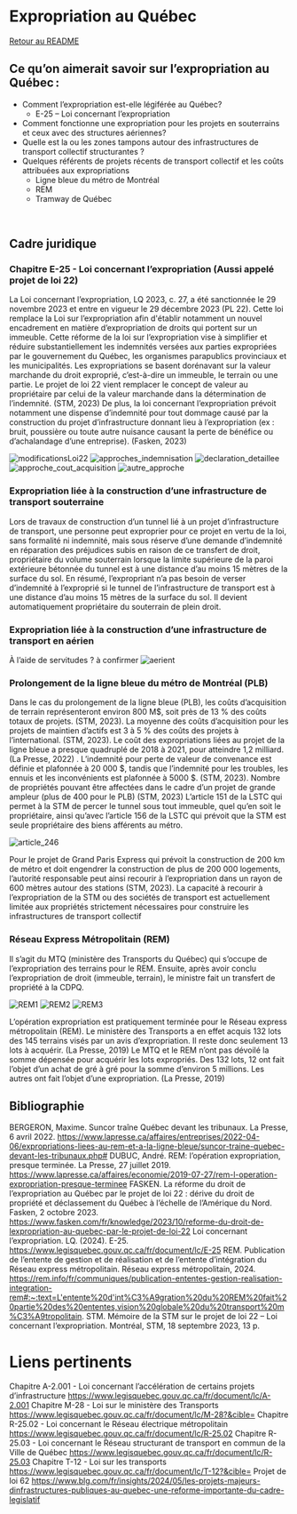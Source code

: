 # Expropriation au Québec
[Retour au README](../../README.md)
## Ce qu’on aimerait savoir sur l’expropriation au Québec : 
- Comment l’expropriation est-elle légiférée au Québec? 
  - E-25 – Loi concernant l’expropriation 
- Comment fonctionne une expropriation pour les projets en souterrains et ceux avec des structures aériennes? 
- Quelle est la ou les zones tampons autour des infrastructures de transport collectif structurantes ? 
- Quelques référents de projets récents de transport collectif et les coûts attribuées aux expropriations 
  - Ligne bleue du métro de Montréal 
  - REM
  - Tramway de Québec 

  

## Cadre juridique 

### Chapitre E-25 - Loi concernant l’expropriation (Aussi appelé projet de loi 22) 
La Loi concernant l’expropriation, LQ 2023, c. 27, a été sanctionnée le 29 novembre 2023 et entre en vigueur le 29 décembre 2023 (PL 22). Cette loi remplace la Loi sur l’expropriation afin d'établir notamment un nouvel encadrement en matière d’expropriation de droits qui portent sur un immeuble. Cette réforme de la loi sur l’expropriation vise à simplifier et réduire substantiellement les indemnités versées aux parties expropriées par le gouvernement du Québec, les organismes parapublics provinciaux et les municipalités. Les expropriations se basent dorénavant sur la valeur marchande du droit exproprié, c’est-à-dire un immeuble, le terrain ou une partie. Le projet de loi 22 vient remplacer le concept de valeur au propriétaire par celui de la valeur marchande dans la détermination de l’indemnité. (STM, 2023)  De plus, la loi concernant l’expropriation prévoit notamment une dispense d’indemnité pour tout dommage causé par la construction du projet d’infrastructure donnant lieu à l’expropriation (ex : bruit, poussière ou toute autre nuisance causant la perte de bénéfice ou d’achalandage d’une entreprise). (Fasken, 2023) 

![modificationsLoi22](https://github.com/user-attachments/assets/737155ff-9999-4cd7-8bf0-10ded787fc5b)
![approches_indemnisation](https://github.com/user-attachments/assets/fc63397a-6c33-4845-82f6-20912296e354)
![declaration_detaillee](https://github.com/user-attachments/assets/f059b97d-33ad-4ba1-8f8f-0064f84db8bc)
![approche_cout_acquisition](https://github.com/user-attachments/assets/96282d14-208a-4b3d-bdc5-8b31bf81647c)
![autre_approche](https://github.com/user-attachments/assets/994bb2d1-918f-40b3-a05d-b5289ec6c0af)

    
### Expropriation liée à la construction d’une infrastructure de transport souterraine 
Lors de travaux de construction d’un tunnel lié à un projet d’infrastructure de transport, une personne peut exproprier pour ce projet en vertu de la loi, sans formalité ni indemnité, mais sous réserve d’une demande d’indemnité en réparation des préjudices subis en raison de ce transfert de droit, propriétaire du volume souterrain lorsque la limite supérieure de la paroi extérieure bétonnée du tunnel est à une distance d’au moins 15 mètres de la surface du sol. En résumé, l’expropriant n’a pas besoin de verser d’indemnité à l’exproprié si le tunnel de l’infrastructure de transport est à une distance d’au moins 15 mètres de la surface du sol. Il devient automatiquement propriétaire du souterrain de plein droit. 
### Expropriation liée à la construction d’une infrastructure de transport en aérien 
À l’aide de servitudes ? à confirmer 
![aerient](https://github.com/user-attachments/assets/6591b788-e39f-442c-a83d-9f43acb39fa2)

### Prolongement de la ligne bleue du métro de Montréal (PLB) 
Dans le cas du prolongement de la ligne bleue (PLB), les coûts d’acquisition de terrain représenteront environ 800 M$, soit près de 13 % des coûts totaux de projets. (STM, 2023). La moyenne des coûts d’acquisition pour les projets de maintien d’actifs est 3 à 5 % des coûts des projets à l’international. (STM, 2023).  Le coût des expropriations liées au projet de la ligne bleue a presque quadruplé de 2018 à 2021, pour atteindre 1,2 milliard. (La Presse, 2022) . L’indemnité pour perte de valeur de convenance est définie et plafonnée à 20 000 $, tandis que l’indemnité pour les troubles, les ennuis et les inconvénients est plafonnée à 5000 $. (STM, 2023). Nombre de propriétés pouvant être affectées dans le cadre d’un projet de grande ampleur (plus de 400 pour le PLB) (STM, 2023) L’article 151 de la LSTC qui permet à la STM de percer le tunnel sous tout immeuble, quel qu’en soit le propriétaire, ainsi qu’avec l’article 156 de la LSTC qui prévoit que la STM est seule propriétaire des biens afférents au métro. 

![article_246](https://github.com/user-attachments/assets/c4128921-63ba-4761-863e-d72a4961f20b)

Pour le projet de Grand Paris Express qui prévoit la construction de 200 km de métro et doit engendrer la construction de plus de 200 000 logements, l’autorité responsable peut ainsi recourir à l’expropriation dans un rayon de 600 mètres autour des stations (STM, 2023). La capacité à recourir à l’expropriation de la STM ou des sociétés de transport est actuellement limitée aux propriétés strictement nécessaires pour construire les infrastructures de transport collectif 
### Réseau Express Métropolitain (REM) 
Il s’agit du MTQ (ministère des Transports du Québec) qui s’occupe de l’expropriation des terrains pour le REM. Ensuite, après avoir conclu l’expropriation de droit (immeuble, terrain), le ministre fait un transfert de propriété à la CDPQ. 

![REM1](https://github.com/user-attachments/assets/6bae863c-10bc-4579-a3ff-b34dc5908452)
![REM2](https://github.com/user-attachments/assets/987d8832-0bd0-4037-a672-3e2cb55eaa26)
![REM3](https://github.com/user-attachments/assets/0b7022e9-7b8b-452f-b956-3801df19b27f)

L’opération expropriation est pratiquement terminée pour le Réseau express métropolitain (REM). Le ministère des Transports a en effet acquis 132 lots des 145 terrains visés par un avis d’expropriation. Il reste donc seulement 13 lots à acquérir. (La Presse, 2019) Le MTQ et le REM n’ont pas dévoilé la somme dépensée pour acquérir les lots expropriés. Des 132 lots, 12 ont fait l’objet d’un achat de gré à gré pour la somme d’environ 5 millions. Les autres ont fait l’objet d’une expropriation. (La Presse, 2019) 

## Bibliographie 

BERGERON, Maxime. Suncor traîne Québec devant les tribunaux. La Presse, 6 avril 2022. https://www.lapresse.ca/affaires/entreprises/2022-04-06/expropriations-liees-au-rem-et-a-la-ligne-bleue/suncor-traine-quebec-devant-les-tribunaux.php# 
DUBUC, André. REM: l’opération expropriation, presque terminée. La Presse, 27 juillet 2019. https://www.lapresse.ca/affaires/economie/2019-07-27/rem-l-operation-expropriation-presque-terminee 
FASKEN. La réforme du droit de l’expropriation au Québec par le projet de loi 22 : dérive du droit de propriété et déclassement du Québec à l’échelle de l’Amérique du Nord. Fasken, 2 octobre 2023. https://www.fasken.com/fr/knowledge/2023/10/reforme-du-droit-de-lexpropriation-au-quebec-par-le-projet-de-loi-22 
Loi concernant l’expropriation. LQ. (2024). E-25. https://www.legisquebec.gouv.qc.ca/fr/document/lc/E-25 
REM. Publication de l’entente de gestion et de réalisation et de l’entente d’intégration du Réseau express métropolitain. Réseau express métropolitain, 2024. https://rem.info/fr/communiques/publication-ententes-gestion-realisation-integration-rem#:~:text=L'entente%20d'int%C3%A9gration%20du%20REM%20fait%20partie%20des%20ententes,vision%20globale%20du%20transport%20m%C3%A9tropolitain. 
STM. Mémoire de la STM sur le projet de loi 22 – Loi concernant l’expropriation. Montréal, STM, 18 septembre 2023, 13 p.  

# Liens pertinents 
Chapitre A-2.001 - Loi concernant l’accélération de certains projets d’infrastructure https://www.legisquebec.gouv.qc.ca/fr/document/lc/A-2.001 
Chapitre M-28 - Loi sur le ministère des Transports https://www.legisquebec.gouv.qc.ca/fr/document/lc/M-28?&cible= 
Chapitre R-25.02 - Loi concernant le Réseau électrique métropolitain https://www.legisquebec.gouv.qc.ca/fr/document/lc/R-25.02 
Chapitre R-25.03 - Loi concernant le Réseau structurant de transport en commun de la Ville de Québec https://www.legisquebec.gouv.qc.ca/fr/document/lc/R-25.03 
Chapitre T-12 - Loi sur les transports https://www.legisquebec.gouv.qc.ca/fr/document/lc/T-12?&cible= 
Projet de loi 62 https://www.blg.com/fr/insights/2024/05/les-projets-majeurs-dinfrastructures-publiques-au-quebec-une-reforme-importante-du-cadre-legislatif 
